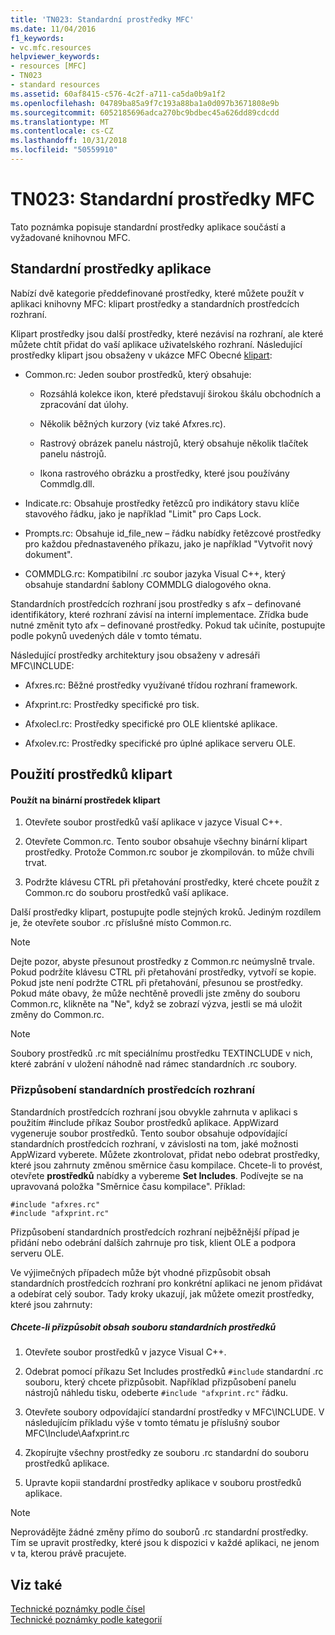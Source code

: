 ```yaml
---
title: 'TN023: Standardní prostředky MFC'
ms.date: 11/04/2016
f1_keywords:
- vc.mfc.resources
helpviewer_keywords:
- resources [MFC]
- TN023
- standard resources
ms.assetid: 60af8415-c576-4c2f-a711-ca5da0b9a1f2
ms.openlocfilehash: 04789ba85a9f7c193a88ba1a0d097b3671808e9b
ms.sourcegitcommit: 6052185696adca270bc9bdbec45a626dd89cdcdd
ms.translationtype: MT
ms.contentlocale: cs-CZ
ms.lasthandoff: 10/31/2018
ms.locfileid: "50559910"
---
```

# <a name="tn023-standard-mfc-resources"></a>TN023: Standardní prostředky MFC

Tato poznámka popisuje standardní prostředky aplikace součástí a vyžadované knihovnou MFC.

## <a name="standard-resources"></a>Standardní prostředky aplikace

Nabízí dvě kategorie předdefinované prostředky, které můžete použít v aplikaci knihovny MFC: klipart prostředky a standardních prostředcích rozhraní.

Klipart prostředky jsou další prostředky, které nezávisí na rozhraní, ale které můžete chtít přidat do vaší aplikace uživatelského rozhraní. Následující prostředky klipart jsou obsaženy v ukázce MFC Obecné [klipart](../visual-cpp-samples.md):

- Common.rc: Jeden soubor prostředků, který obsahuje:

   - Rozsáhlá kolekce ikon, které představují širokou škálu obchodních a zpracování dat úlohy.

   - Několik běžných kurzory (viz také Afxres.rc).

   - Rastrový obrázek panelu nástrojů, který obsahuje několik tlačítek panelu nástrojů.

   - Ikona rastrového obrázku a prostředky, které jsou používány Commdlg.dll.

- Indicate.rc: Obsahuje prostředky řetězců pro indikátory stavu klíče stavového řádku, jako je například "Limit" pro Caps Lock.

- Prompts.rc: Obsahuje id_file_new – řádku nabídky řetězcové prostředky pro každou přednastaveného příkazu, jako je například "Vytvořit nový dokument".

- COMMDLG.rc: Kompatibilní .rc soubor jazyka Visual C++, který obsahuje standardní šablony COMMDLG dialogového okna.

Standardních prostředcích rozhraní jsou prostředky s afx – definované identifikátory, které rozhraní závisí na interní implementace. Zřídka bude nutné změnit tyto afx – definované prostředky. Pokud tak učiníte, postupujte podle pokynů uvedených dále v tomto tématu.

Následující prostředky architektury jsou obsaženy v adresáři MFC\INCLUDE:

- Afxres.rc: Běžné prostředky využívané třídou rozhraní framework.

- Afxprint.rc: Prostředky specifické pro tisk.

- Afxolecl.rc: Prostředky specifické pro OLE klientské aplikace.

- Afxolev.rc: Prostředky specifické pro úplné aplikace serveru OLE.

## <a name="using-clip-art-resources"></a>Použití prostředků klipart

#### <a name="to-use-a-clip-art-binary-resource"></a>Použít na binární prostředek klipart

1. Otevřete soubor prostředků vaší aplikace v jazyce Visual C++.

1. Otevřete Common.rc. Tento soubor obsahuje všechny binární klipart prostředky. Protože Common.rc soubor je zkompilován. to může chvíli trvat.

1. Podržte klávesu CTRL při přetahování prostředky, které chcete použít z Common.rc do souboru prostředků vaší aplikace.

Další prostředky klipart, postupujte podle stejných kroků. Jediným rozdílem je, že otevřete soubor .rc příslušné místo Common.rc.

> [!NOTE]
>  Dejte pozor, abyste přesunout prostředky z Common.rc neúmyslně trvale. Pokud podržíte klávesu CTRL při přetahování prostředky, vytvoří se kopie. Pokud jste není podržte CTRL při přetahování, přesunou se prostředky. Pokud máte obavy, že může nechtěně provedli jste změny do souboru Common.rc, klikněte na "Ne", když se zobrazí výzva, jestli se má uložit změny do Common.rc.

> [!NOTE]
>  Soubory prostředků .rc mít speciálnímu prostředku TEXTINCLUDE v nich, které zabrání v uložení náhodně nad rámec standardních .rc soubory.

### <a name="customizing-standard-framework-resources"></a>Přizpůsobení standardních prostředcích rozhraní

Standardních prostředcích rozhraní jsou obvykle zahrnuta v aplikaci s použitím #include příkaz Soubor prostředků aplikace. AppWizard vygeneruje soubor prostředků. Tento soubor obsahuje odpovídající standardních prostředcích rozhraní, v závislosti na tom, jaké možnosti AppWizard vyberete. Můžete zkontrolovat, přidat nebo odebrat prostředky, které jsou zahrnuty změnou směrnice času kompilace. Chcete-li to provést, otevřete **prostředků** nabídky a vybereme **Set Includes**. Podívejte se na upravovaná položka "Směrnice času kompilace". Příklad:

```
#include "afxres.rc"
#include "afxprint.rc"
```

Přizpůsobení standardních prostředcích rozhraní nejběžnější případ je přidání nebo odebrání dalších zahrnuje pro tisk, klient OLE a podpora serveru OLE.

Ve výjimečných případech může být vhodné přizpůsobit obsah standardních prostředcích rozhraní pro konkrétní aplikaci ne jenom přidávat a odebírat celý soubor. Tady kroky ukazují, jak můžete omezit prostředky, které jsou zahrnuty:

##### <a name="to-customize-the-contents-of-a-standard-resource-file"></a>Chcete-li přizpůsobit obsah souboru standardních prostředků

1. Otevřete soubor prostředků v jazyce Visual C++.

1. Odebrat pomocí příkazu Set Includes prostředků `#include` standardní .rc souboru, který chcete přizpůsobit. Například přizpůsobení panelu nástrojů náhledu tisku, odeberte `#include "afxprint.rc"` řádku.

1. Otevřete soubory odpovídající standardní prostředky v MFC\INCLUDE. V následujícím příkladu výše v tomto tématu je příslušný soubor MFC\Include\Aafxprint.rc

1. Zkopírujte všechny prostředky ze souboru .rc standardní do souboru prostředků aplikace.

1. Upravte kopii standardní prostředky aplikace v souboru prostředků aplikace.

> [!NOTE]
>  Neprovádějte žádné změny přímo do souborů .rc standardní prostředky. Tím se upravit prostředky, které jsou k dispozici v každé aplikaci, ne jenom v ta, kterou právě pracujete.

## <a name="see-also"></a>Viz také

[Technické poznámky podle čísel](../mfc/technical-notes-by-number.md)<br/>
[Technické poznámky podle kategorií](../mfc/technical-notes-by-category.md)

